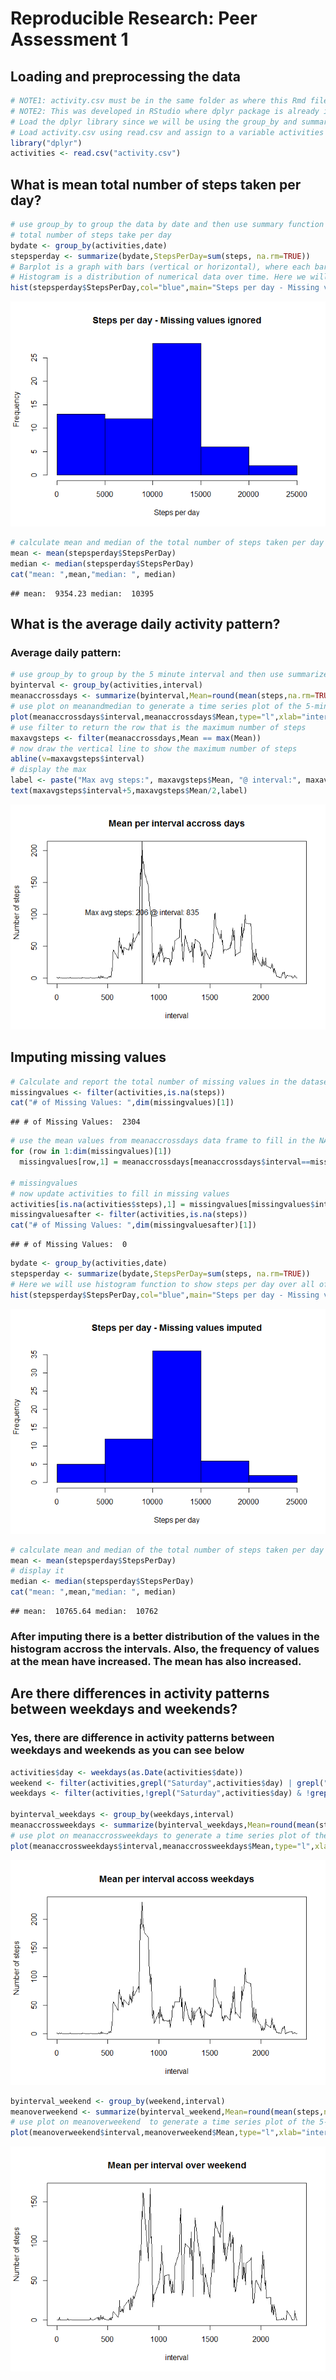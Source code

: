 # Reproducible Research: Peer Assessment 1


## Loading and preprocessing the data


```r
# NOTE1: activity.csv must be in the same folder as where this Rmd file is run from
# NOTE2: This was developed in RStudio where dplyr package is already installed. 
# Load the dplyr library since we will be using the group_by and summary functions
# Load activity.csv using read.csv and assign to a variable activities
library("dplyr")
activities <- read.csv("activity.csv")
```

## What is mean total number of steps taken per day?


```r
# use group_by to group the data by date and then use summary function with sum() to calculate 
# total number of steps take per day
bydate <- group_by(activities,date)
stepsperday <- summarize(bydate,StepsPerDay=sum(steps, na.rm=TRUE))
# Barplot is a graph with bars (vertical or horizontal), where each bar represents a category. It it used for comparison between categories.
# Histogram is a distribution of numerical data over time. Here we will use histogram function to show steps per day over all of the days in the data set
hist(stepsperday$StepsPerDay,col="blue",main="Steps per day - Missing values ignored", xlab="Steps per day")
```

![](PA1_template_files/figure-html/stepsperday-1.png)

```r
# calculate mean and median of the total number of steps taken per day
mean <- mean(stepsperday$StepsPerDay)
median <- median(stepsperday$StepsPerDay)
cat("mean: ",mean,"median: ", median)
```

```
## mean:  9354.23 median:  10395
```


## What is the average daily activity pattern?
### Average daily pattern:


```r
# use group_by to group by the 5 minute interval and then use summarize to calculate mean of steps accross all days for each of the 5 minute intervals
byinterval <- group_by(activities,interval)
meanaccrossdays <- summarize(byinterval,Mean=round(mean(steps,na.rm=TRUE)))
# use plot on meanandmedian to generate a time series plot of the 5-minute interval (x-axis) and the average number of steps taken, averaged across all days (y-axis)
plot(meanaccrossdays$interval,meanaccrossdays$Mean,type="l",xlab="interval",ylab="Number of steps",main="Mean per interval accross days")
# use filter to return the row that is the maximum number of steps
maxavgsteps <- filter(meanaccrossdays,Mean == max(Mean))
# now draw the vertical line to show the maximum number of steps
abline(v=maxavgsteps$interval)
# display the max
label <- paste("Max avg steps:", maxavgsteps$Mean, "@ interval:", maxavgsteps$interval )
text(maxavgsteps$interval+5,maxavgsteps$Mean/2,label)
```

![](PA1_template_files/figure-html/avgdailypattern-1.png)


## Imputing missing values

```r
# Calculate and report the total number of missing values in the dataset (i.e. the total number of rows with NAs)
missingvalues <- filter(activities,is.na(steps))
cat("# of Missing Values: ",dim(missingvalues)[1])
```

```
## # of Missing Values:  2304
```

```r
# use the mean values from meanaccrossdays data frame to fill in the NAs
for (row in 1:dim(missingvalues)[1])
  missingvalues[row,1] = meanaccrossdays[meanaccrossdays$interval==missingvalues[row,3],2]

# missingvalues
# now update activities to fill in missing values
activities[is.na(activities$steps),1] = missingvalues[missingvalues$interval==activities[is.na(activities$steps),3],1]
missingvaluesafter <- filter(activities,is.na(steps))
cat("# of Missing Values: ",dim(missingvaluesafter)[1])
```

```
## # of Missing Values:  0
```

```r
bydate <- group_by(activities,date)
stepsperday <- summarize(bydate,StepsPerDay=sum(steps, na.rm=TRUE))
# Here we will use histogram function to show steps per day over all of the days in the data set with missing values imputed
hist(stepsperday$StepsPerDay,col="blue",main="Steps per day - Missing values imputed",xlab="Steps per day")
```

![](PA1_template_files/figure-html/imputemissingvalues-1.png)

```r
# calculate mean and median of the total number of steps taken per day
mean <- mean(stepsperday$StepsPerDay)
# display it
median <- median(stepsperday$StepsPerDay)
cat("mean: ",mean,"median: ", median)
```

```
## mean:  10765.64 median:  10762
```
### After imputing there is a better distribution of the values in the histogram accross the intervals. Also, the frequency of values at the mean have increased. The mean has also increased.


## Are there differences in activity patterns between weekdays and weekends?
### Yes, there are difference in activity patterns between weekdays and weekends as you can see below 

```r
activities$day <- weekdays(as.Date(activities$date))
weekend <- filter(activities,grepl("Saturday",activities$day) | grepl("Sunday",activities$day))
weekdays <- filter(activities,!grepl("Saturday",activities$day) & !grepl("Sunday",activities$day))

byinterval_weekdays <- group_by(weekdays,interval)
meanaccrossweekdays <- summarize(byinterval_weekdays,Mean=round(mean(steps,na.rm=TRUE)))
# use plot on meanaccrossweekdays to generate a time series plot of the 5-minute interval (x-axis) and the average number of steps taken, averaged across all week days (y-axis)
plot(meanaccrossweekdays$interval,meanaccrossweekdays$Mean,type="l",xlab="interval",ylab="Number of steps",main="Mean per interval accoss weekdays")
```

![](PA1_template_files/figure-html/weekdayweekend-1.png)

```r
byinterval_weekend <- group_by(weekend,interval)
meanoverweekend <- summarize(byinterval_weekend,Mean=round(mean(steps,na.rm=TRUE)))
# use plot on meanoverweekend  to generate a time series plot of the 5-minute interval (x-axis) and the average number of steps taken, averaged over weekend days (y-axis)
plot(meanoverweekend$interval,meanoverweekend$Mean,type="l",xlab="interval",ylab="Number of steps",main="Mean per interval over weekend")
```

![](PA1_template_files/figure-html/weekdayweekend-2.png)
